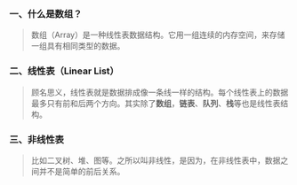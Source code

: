 ### 一、什么是数组？

> 数组（Array）是一种线性表数据结构。它用一组连续的内存空间，来存储一组具有相同类型的数据。

### 二、线性表（Linear List）

> 顾名思义，线性表就是数据排成像一条线一样的结构。每个线性表上的数据最多只有前和后两个方向。其实除了**数组**，**链表**、**队列**、**栈**等也是线性表结构。

### 三、非线性表

> 比如二叉树、堆、图等。之所以叫非线性，是因为，在非线性表中，数据之间并不是简单的前后关系。